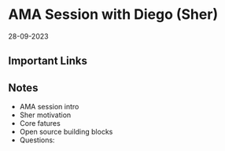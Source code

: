 # AMA Session with Diego (Sher)

28-09-2023

## Important Links

## Notes

- AMA session intro
- Sher motivation
- Core fatures
- Open source building blocks
- Questions:
